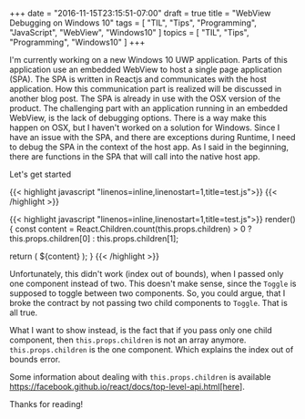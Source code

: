 +++
date = "2016-11-15T23:15:51-07:00"
draft = true
title = "WebView Debugging on Windows 10"
tags  = [ "TIL", "Tips", "Programming", "JavaScript", "WebView", "Windows10" ]
topics = [ "TIL", "Tips", "Programming", "Windows10" ]
+++

I'm currently working on a new Windows 10 UWP application. Parts of this application use an embedded WebView to host a single page application (SPA). The SPA is written in Reactjs and communicates with the host application. How this communication part is realized will be discussed in another blog post.
The SPA is already in use with the OSX version of the product. The challenging part with an application running in an embedded WebView, is the lack of debugging options. There is a way make this happen on OSX, but I haven't worked on a solution for Windows. Since I have an issue with the SPA, and there are exceptions during Runtime, I need to debug the SPA in the context of the host app. As I said in the beginning, there are functions in the SPA that will call into the native host app.

Let's get started

{{< highlight javascript "linenos=inline,linenostart=1,title=test.js">}}
<Toggle>
 <Comp1>
 <Comp2>
</Toggle>
{{< /highlight >}}

{{< highlight javascript "linenos=inline,linenostart=1,title=test.js">}}
render() {
 const content = React.Children.count(this.props.children) > 0 ? this.props.children[0] : this.props.children[1];

 return (
  ${content}
 );
}
{{< /highlight >}}

Unfortunately, this didn't work (index out of bounds), when I passed only one component instead of two.
This doesn't make sense, since the `Toggle` is supposed to toggle between two components. So, you could argue, that I broke the contract by not passing two child components to `Toggle`. That is all true.

What I want to show instead, is the fact that if you pass only one child component, then `this.props.children` is not an array anymore. `this.props.children` is the one component. Which explains the index out of bounds error.

Some information about dealing with `this.props.children` is available <https://facebook.github.io/react/docs/top-level-api.html[here>].

Thanks for reading!
